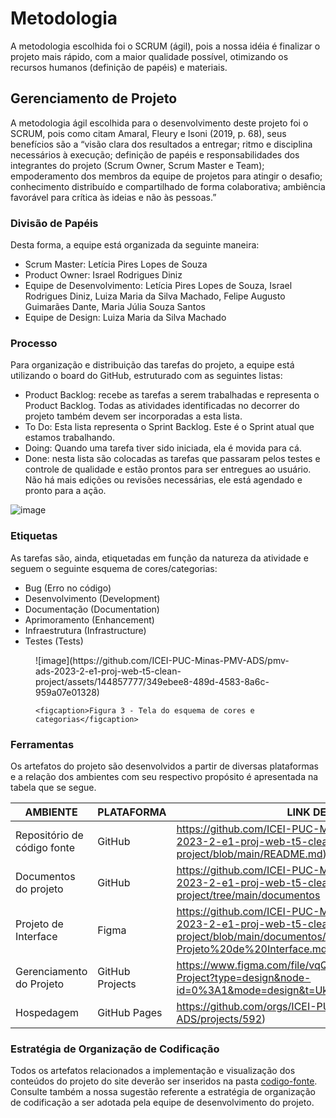 
# Metodologia

A metodologia escolhida foi o SCRUM (ágil), pois a nossa idéia é finalizar o projeto mais rápido, com a maior qualidade possível, otimizando os recursos humanos (definição de papéis) e materiais.

## Gerenciamento de Projeto
A metodologia ágil escolhida para o desenvolvimento deste projeto foi o SCRUM, pois como citam Amaral, Fleury e Isoni (2019, p. 68), seus benefícios são a “visão clara dos resultados a entregar; ritmo e disciplina necessários à execução; definição de papéis e responsabilidades dos integrantes do projeto (Scrum Owner, Scrum Master e Team); empoderamento dos membros da equipe de projetos para atingir o desafio; conhecimento distribuído e compartilhado de forma colaborativa; ambiência favorável para crítica às ideias e não às pessoas.”

### Divisão de Papéis

Desta forma, a equipe está organizada da seguinte maneira:
  - Scrum Master:  Letícia Pires Lopes de Souza
  - Product Owner: Israel Rodrigues Diniz
  - Equipe de Desenvolvimento: Letícia Pires Lopes de Souza, Israel Rodrigues Diniz, Luiza Maria da Silva Machado, Felipe Augusto Guimarães Dante, Maria Júlia Souza Santos
  - Equipe de Design: Luiza Maria da Silva Machado


### Processo

Para organização e distribuição das tarefas do projeto, a equipe está utilizando o board do GitHub, estruturado com as seguintes listas:
- Product Backlog: recebe as tarefas a serem trabalhadas e representa o Product Backlog. Todas as atividades identificadas no decorrer do projeto também devem ser incorporadas a esta lista. 
- To Do: Esta lista representa o Sprint Backlog. Este é o Sprint atual que estamos trabalhando. 
- Doing: Quando uma tarefa tiver sido iniciada, ela é movida para cá. 
- Done: nesta lista são colocadas as tarefas que passaram pelos testes e controle de qualidade e estão prontos para ser entregues ao usuário. Não há mais edições ou revisões necessárias, ele está agendado e pronto para a ação.

![image](https://github.com/ICEI-PUC-Minas-PMV-ADS/pmv-ads-2023-2-e1-proj-web-t5-clean-project/assets/144857777/5c70bd7e-e8fd-4e32-869b-2454f7fcd68c)


### Etiquetas
<p>As tarefas são, ainda, etiquetadas em função da natureza da atividade e seguem o seguinte esquema de cores/categorias:</p>

<ul>
 
  <li>Bug (Erro no código)</li>
  <li>Desenvolvimento (Development)</li>
  <li>Documentação (Documentation)</li>
  <li>Aprimoramento (Enhancement)</li>
  <li>Infraestrutura (Infrastructure)</li>
   <li>Testes (Tests)</li>
  
</ul>

<figure> 
![image](https://github.com/ICEI-PUC-Minas-PMV-ADS/pmv-ads-2023-2-e1-proj-web-t5-clean-project/assets/144857777/349ebee8-489d-4583-8a6c-959a07e01328)

    
    <figcaption>Figura 3 - Tela do esquema de cores e categorias</figcaption>
</figure> 
  
### Ferramentas


Os artefatos do projeto são desenvolvidos a partir de diversas plataformas e a relação dos ambientes com seu respectivo propósito é apresentada na tabela que se segue.

| AMBIENTE                            | PLATAFORMA                         | LINK DE ACESSO                         |
|-------------------------------------|------------------------------------|----------------------------------------|
| Repositório de código fonte         | GitHub                             | https://github.com/ICEI-PUC-Minas-PMV-ADS/pmv-ads-2023-2-e1-proj-web-t5-clean-project/blob/main/README.md)                                |
| Documentos do projeto               | GitHub                             | https://github.com/ICEI-PUC-Minas-PMV-ADS/pmv-ads-2023-2-e1-proj-web-t5-clean-project/tree/main/documentos                                |
| Projeto de Interface                | Figma                              | https://github.com/ICEI-PUC-Minas-PMV-ADS/pmv-ads-2023-2-e1-proj-web-t5-clean-project/blob/main/documentos/04-Projeto%20de%20Interface.md)|
| Gerenciamento do Projeto            | GitHub Projects                    | https://www.figma.com/file/vqQV0RJoFVfrP2yqPdJYwA/Clean-Project?type=design&node-id=0%3A1&mode=design&t=UksogdPPLjR2VK0J-1)               |
| Hospedagem                          | GitHub Pages                       | https://github.com/orgs/ICEI-PUC-Minas-PMV-ADS/projects/592)                                                                              |


### Estratégia de Organização de Codificação 

Todos os artefatos relacionados a implementação e visualização dos conteúdos do projeto do site deverão ser inseridos na pasta [codigo-fonte](https://github.com/ICEI-PUC-Minas-PMV-ADS/pmv-ads-2023-2-e1-proj-web-t5-clean-project/tree/main/codigo-fonte). Consulte também a nossa sugestão referente a estratégia de organização de codificação a ser adotada pela equipe de desenvolvimento do projeto.
